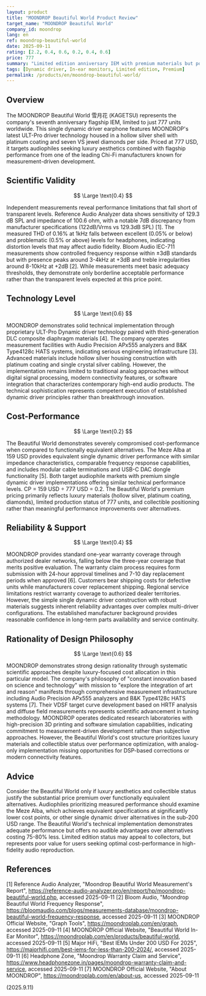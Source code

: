 ```yaml
---
layout: product
title: "MOONDROP Beautiful World Product Review"
target_name: "MOONDROP Beautiful World"
company_id: moondrop
lang: en
ref: moondrop-beautiful-world
date: 2025-09-11
rating: [2.2, 0.4, 0.6, 0.2, 0.4, 0.6]
price: 777
summary: "Limited edition anniversary IEM with premium materials but poor cost-performance despite solid technical implementation"
tags: [Dynamic driver, In-ear monitors, Limited edition, Premium]
permalink: /products/en/moondrop-beautiful-world/
---
```

## Overview

The MOONDROP Beautiful World 雪月花 (KAGETSU) represents the company's seventh anniversary flagship IEM, limited to just 777 units worldwide. This single dynamic driver earphone features MOONDROP's latest ULT-Pro driver technology housed in a hollow silver shell with platinum coating and seven VS jewel diamonds per side. Priced at 777 USD, it targets audiophiles seeking luxury aesthetics combined with flagship performance from one of the leading Chi-Fi manufacturers known for measurement-driven development.

## Scientific Validity

$$ \Large \text{0.4} $$

Independent measurements reveal performance limitations that fall short of transparent levels. Reference Audio Analyzer data shows sensitivity of 129.3 dB SPL and impedance of 100.6 ohm, with a notable 7dB discrepancy from manufacturer specifications (122dB/Vrms vs 129.3dB SPL) [1]. The measured THD of 0.16% at 1kHz falls between excellent (0.05% or below) and problematic (0.5% or above) levels for headphones, indicating distortion levels that may affect audio fidelity. Bloom Audio IEC-711 measurements show controlled frequency response within ±3dB standards but with presence peaks around 3-4kHz at +3dB and treble irregularities around 8-10kHz at +2dB [2]. While measurements meet basic adequacy thresholds, they demonstrate only borderline acceptable performance rather than the transparent levels expected at this price point.

## Technology Level

$$ \Large \text{0.6} $$

MOONDROP demonstrates solid technical implementation through proprietary ULT-Pro Dynamic driver technology paired with third-generation DLC composite diaphragm materials [4]. The company operates measurement facilities with Audio Precision APx555 analyzers and B&K Type4128c HATS systems, indicating serious engineering infrastructure [3]. Advanced materials include hollow silver housing construction with platinum coating and single crystal silver cabling. However, the implementation remains limited to traditional analog approaches without digital signal processing, modern connectivity features, or software integration that characterizes contemporary high-end audio products. The technical sophistication represents competent execution of established dynamic driver principles rather than breakthrough innovation.

## Cost-Performance

$$ \Large \text{0.2} $$

The Beautiful World demonstrates severely compromised cost-performance when compared to functionally equivalent alternatives. The Meze Alba at 159 USD provides equivalent single dynamic driver performance with similar impedance characteristics, comparable frequency response capabilities, and includes modular cable terminations and USB-C DAC dongle functionality [5]. Both target audiophile markets with premium single dynamic driver implementations offering similar technical performance levels. CP = 159 USD ÷ 777 USD = 0.2. The Beautiful World's premium pricing primarily reflects luxury materials (hollow silver, platinum coating, diamonds), limited production status of 777 units, and collectible positioning rather than meaningful performance improvements over alternatives.

## Reliability & Support

$$ \Large \text{0.4} $$

MOONDROP provides standard one-year warranty coverage through authorized dealer networks, falling below the three-year coverage that merits positive evaluation. The warranty claim process requires form submission with 24-hour approval timelines and 7-10 day replacement periods when approved [6]. Customers bear shipping costs for defective units while manufacturers cover replacement shipping. Regional service limitations restrict warranty coverage to authorized dealer territories. However, the simple single dynamic driver construction with robust materials suggests inherent reliability advantages over complex multi-driver configurations. The established manufacturer background provides reasonable confidence in long-term parts availability and service continuity.

## Rationality of Design Philosophy

$$ \Large \text{0.6} $$

MOONDROP demonstrates strong design rationality through systematic scientific approaches despite luxury-focused cost allocation in this particular model. The company's philosophy of "constant innovation based on science and technology" with mission to "explore the integration of art and reason" manifests through comprehensive measurement infrastructure including Audio Precision APx555 analyzers and B&K Type4128c HATS systems [7]. Their VDSF target curve development based on HRTF analysis and diffuse field measurements represents scientific advancement in tuning methodology. MOONDROP operates dedicated research laboratories with high-precision 3D printing and software simulation capabilities, indicating commitment to measurement-driven development rather than subjective approaches. However, the Beautiful World's cost structure prioritizes luxury materials and collectible status over performance optimization, with analog-only implementation missing opportunities for DSP-based corrections or modern connectivity features.

## Advice

Consider the Beautiful World only if luxury aesthetics and collectible status justify the substantial price premium over functionally equivalent alternatives. Audiophiles prioritizing measured performance should examine the Meze Alba, which achieves equivalent specifications at significantly lower cost points, or other single dynamic driver alternatives in the sub-200 USD range. The Beautiful World's technical implementation demonstrates adequate performance but offers no audible advantages over alternatives costing 75-80% less. Limited edition status may appeal to collectors, but represents poor value for users seeking optimal cost-performance in high-fidelity audio reproduction.

## References

[1] Reference Audio Analyzer, "Moondrop Beautiful World Measurement's Report", https://reference-audio-analyzer.pro/en/report/hp/moondrop-beautiful-world.php, accessed 2025-09-11
[2] Bloom Audio, "Moondrop Beautiful World Frequency Response", https://bloomaudio.com/blogs/measurements-database/moondrop-beautiful-world-frequency-response, accessed 2025-09-11
[3] MOONDROP Official Website, "Graph Tools", https://moondroplab.com/en/graph, accessed 2025-09-11
[4] MOONDROP Official Website, "Beautiful World In-Ear Monitor", https://moondroplab.com/en/products/beautiful-world, accessed 2025-09-11
[5] Major HiFi, "Best IEMs Under 200 USD For 2025", https://majorhifi.com/best-iems-for-less-than-200-2024/, accessed 2025-09-11
[6] Headphone Zone, "Moondrop Warranty Claim and Service", https://www.headphonezone.in/pages/moondrop-warranty-claim-and-service, accessed 2025-09-11
[7] MOONDROP Official Website, "About MOONDROP", https://moondroplab.com/en/about-us, accessed 2025-09-11

(2025.9.11)